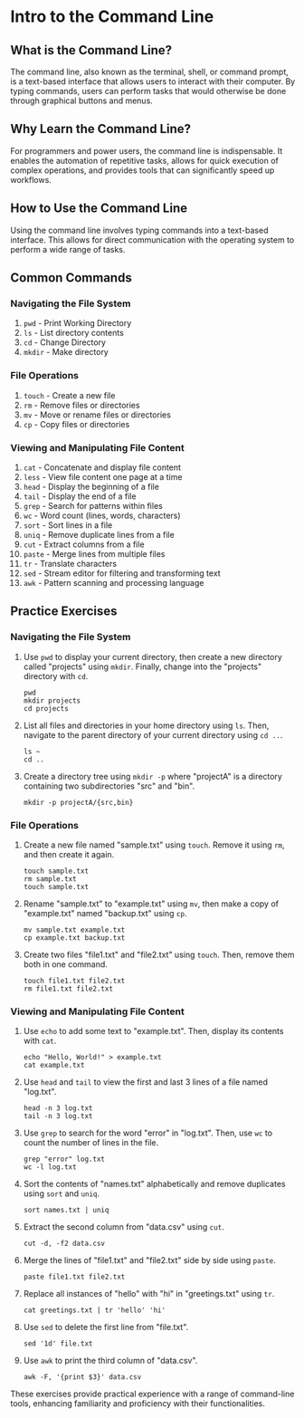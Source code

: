 # Intro to the Command Line

## What is the Command Line?

The command line, also known as the terminal, shell, or command prompt, is a text-based interface that allows users to interact with their computer. By typing commands, users can perform tasks that would otherwise be done through graphical buttons and menus.

## Why Learn the Command Line?

For programmers and power users, the command line is indispensable. It enables the automation of repetitive tasks, allows for quick execution of complex operations, and provides tools that can significantly speed up workflows.

## How to Use the Command Line

Using the command line involves typing commands into a text-based interface. This allows for direct communication with the operating system to perform a wide range of tasks.

## Common Commands

### Navigating the File System

1. `pwd` - Print Working Directory
2. `ls` - List directory contents
3. `cd` - Change Directory
4. `mkdir` - Make directory

### File Operations

1. `touch` - Create a new file
2. `rm` - Remove files or directories
3. `mv` - Move or rename files or directories
4. `cp` - Copy files or directories

### Viewing and Manipulating File Content

1. `cat` - Concatenate and display file content
2. `less` - View file content one page at a time
3. `head` - Display the beginning of a file
4. `tail` - Display the end of a file
5. `grep` - Search for patterns within files
6. `wc` - Word count (lines, words, characters)
7. `sort` - Sort lines in a file
8. `uniq` - Remove duplicate lines from a file
9. `cut` - Extract columns from a file
10. `paste` - Merge lines from multiple files
11. `tr` - Translate characters
12. `sed` - Stream editor for filtering and transforming text
13. `awk` - Pattern scanning and processing language

## Practice Exercises

### Navigating the File System

1. Use `pwd` to display your current directory, then create a new directory called "projects" using `mkdir`. Finally, change into the "projects" directory with `cd`.
   ```shell
   pwd
   mkdir projects
   cd projects
   ```

2. List all files and directories in your home directory using `ls`. Then, navigate to the parent directory of your current directory using `cd ..`.
   ```shell
   ls ~
   cd ..
   ```

3. Create a directory tree using `mkdir -p` where "projectA" is a directory containing two subdirectories "src" and "bin".
   ```shell
   mkdir -p projectA/{src,bin}
   ```

### File Operations

1. Create a new file named "sample.txt" using `touch`. Remove it using `rm`, and then create it again.
   ```shell
   touch sample.txt
   rm sample.txt
   touch sample.txt
   ```

2. Rename "sample.txt" to "example.txt" using `mv`, then make a copy of "example.txt" named "backup.txt" using `cp`.
   ```shell
   mv sample.txt example.txt
   cp example.txt backup.txt
   ```

3. Create two files "file1.txt" and "file2.txt" using `touch`. Then, remove them both in one command.
   ```shell
   touch file1.txt file2.txt
   rm file1.txt file2.txt
   ```

### Viewing and Manipulating File Content

1. Use `echo` to add some text to "example.txt". Then, display its contents with `cat`.
   ```shell
   echo "Hello, World!" > example.txt
   cat example.txt
   ```

2. Use `head` and `tail` to view the first and last 3 lines of a file named "log.txt".
   ```shell
   head -n 3 log.txt
   tail -n 3 log.txt
   ```

3. Use `grep` to search for the word "error" in "log.txt". Then, use `wc` to count the number of lines in the file.
   ```shell
   grep "error" log.txt
   wc -l log.txt
   ```

4. Sort the contents of "names.txt" alphabetically and remove duplicates using `sort` and `uniq`.
   ```shell
   sort names.txt | uniq
   ```

5. Extract the second column from "data.csv" using `cut`.
   ```shell
   cut -d, -f2 data.csv
   ```

6. Merge the lines of "file1.txt" and "file2.txt" side by side using `paste`.
   ```shell
   paste file1.txt file2.txt
   ```

7. Replace all instances of "hello" with "hi" in "greetings.txt" using `tr`.
   ```shell
   cat greetings.txt | tr 'hello' 'hi'
   ```

8. Use `sed` to delete the first line from "file.txt".
   ```shell
   sed '1d' file.txt
   ```

9. Use `awk` to print the third column of "data.csv".
   ```shell
   awk -F, '{print $3}' data.csv
   ```

These exercises provide practical experience with a range of command-line tools, enhancing familiarity and proficiency with their functionalities.